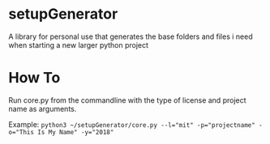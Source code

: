 # setupGenerator
A library for personal use that generates the base folders and files i need when starting a new larger python project

# How To
Run core.py from the commandline with the type of license and project name as arguments. 

Example:
`python3 ~/setupGenerator/core.py --l="mit" -p="projectname" -o="This Is My Name" -y="2018"`
